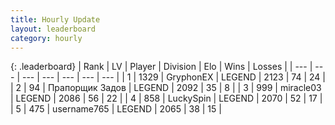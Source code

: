```yaml
---
title: Hourly Update
layout: leaderboard
category: hourly
---
```


{: .leaderboard}
| Rank | LV | Player | Division | Elo | Wins | Losses |
| --- | --- | --- | --- | --- | --- | --- |
| <span data-change="0">1</span> | 1329 | <span title="ID: 315148">GryphonEX</span> | LEGEND | <span data-change="0">2123</span> | <span data-change="0">74</span> | <span data-change="0">24</span> |
| <span data-change="1">2</span> | 94 | <span title="ID: 612521">Прапорщик Задов</span> | LEGEND | <span data-change="0">2092</span> | <span data-change="0">35</span> | <span data-change="0">8</span> |
| <span data-change="-1">3</span> | 999 | <span title="ID: 416373">miracle03</span> | LEGEND | <span data-change="-11">2086</span> | <span data-change="0">56</span> | <span data-change="1">22</span> |
| <span data-change="0">4</span> | 858 | <span title="ID: 498412">LuckySpin</span> | LEGEND | <span data-change="0">2070</span> | <span data-change="0">52</span> | <span data-change="0">17</span> |
| <span data-change="0">5</span> | 475 | <span title="ID: 188640">username765</span> | LEGEND | <span data-change="10">2065</span> | <span data-change="1">38</span> | <span data-change="0">15</span> |